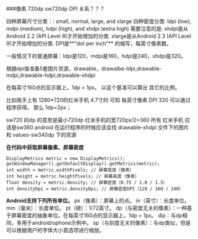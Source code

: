 ###像素 720dp sw720dp DPI 关系？？？

四种屏幕尺寸分类：: small, normal, large, and xlarge
四种密度分类: ldpi (low), mdpi (medium), hdpi (high), and xhdpi (extra high)
需要注意的是: xhdpi是从 Android 2.2 (API Level 8)才开始增加的分类.
xlarge是从Android 2.3 (API Level 9)才开始增加的分类.
DPI是**“dot per inch”** 的缩写，每英寸像素数。

一般情况下的普通屏幕：ldpi是120，mdpi是160，hdpi是240，xhdpi是320。

根据dpi值准备5套图片资源，drawable，drawalbe-ldpi,drawable-mdpi,drawable-hdpi,drawable-xhdpi

在每英寸160点的显示器上，1dp = 1px。 以这个基准可以算出 其它的比例。

比如我手上有 1280*720的红米手机  4.7寸的   可知 每英寸像素 DPI 320  可以通过程序获得。  那么 1dp=2px；

sw720 的dp 的意思是最小720dp   红米手机的宽720px/2=360 所有  红米手机 应该是sw360   android 在运行程序的时候应该会找 drawable-xhdpi 文件下的图片 和 values-sw340dp 下的资源

**在代码中获取屏幕像素、屏幕密度** 
```
DisplayMetrics metric = new DisplayMetrics(); 
getWindowManager().getDefaultDisplay().getMetrics(metric); 
int width = metric.widthPixels; // 屏幕宽度（像素） 
int height = metric.heightPixels; // 屏幕高度（像素） 
float density = metric.density; // 屏幕密度（0.75 / 1.0 / 1.5） 
int densityDpi = metric.densityDpi; // 屏幕密度DPI（120 / 160 / 240） 
```

**Android支持下列所有单位。**
px（像素）：屏幕上的点。
in（英寸）：长度单位。
mm（毫米）：长度单位。
pt（磅）：1/72英寸。
dp（与密度无关的像素）：一种基于屏幕密度的抽象单位。在每英寸160点的显示器上，1dp = 1px。
dip：与dp相同，多用于android/ophone示例中。
sp（与刻度无关的像素）：与dp类似，但是可以根据用户的字体大小首选项进行缩放。